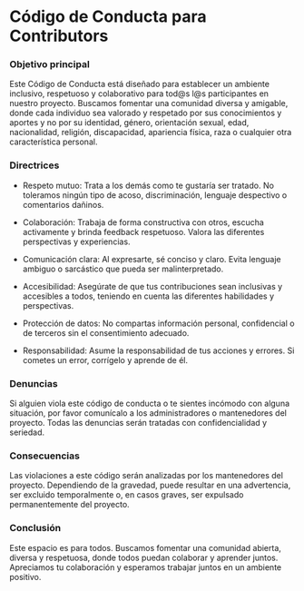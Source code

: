 # Código de Conducta para Contributors

### Objetivo principal

Este Código de Conducta está diseñado para establecer un ambiente inclusivo, respetuoso y colaborativo para tod@s l@s participantes en nuestro proyecto. Buscamos fomentar una comunidad diversa y amigable, donde cada individuo sea valorado y respetado por sus conocimientos y aportes y no por su identidad, género, orientación sexual, edad, nacionalidad, religión, discapacidad, apariencia física, raza o cualquier otra característica personal.

### Directrices

- Respeto mutuo: Trata a los demás como te gustaría ser tratado. No toleramos ningún tipo de acoso, discriminación, lenguaje despectivo o comentarios dañinos.

- Colaboración: Trabaja de forma constructiva con otros, escucha activamente y brinda feedback respetuoso. Valora las diferentes perspectivas y experiencias.

- Comunicación clara: Al expresarte, sé conciso y claro. Evita lenguaje ambiguo o sarcástico que pueda ser malinterpretado.

- Accesibilidad: Asegúrate de que tus contribuciones sean inclusivas y accesibles a todos, teniendo en cuenta las diferentes habilidades y perspectivas.

- Protección de datos: No compartas información personal, confidencial o de terceros sin el consentimiento adecuado.

- Responsabilidad: Asume la responsabilidad de tus acciones y errores. Si cometes un error, corrígelo y aprende de él.

### Denuncias

Si alguien viola este código de conducta o te sientes incómodo con alguna situación, por favor comunícalo a los administradores o mantenedores del proyecto. Todas las denuncias serán tratadas con confidencialidad y seriedad.

### Consecuencias

Las violaciones a este código serán analizadas por los mantenedores del proyecto. Dependiendo de la gravedad, puede resultar en una advertencia, ser excluido temporalmente o, en casos graves, ser expulsado permanentemente del proyecto.

### Conclusión

Este espacio es para todos. Buscamos fomentar una comunidad abierta, diversa y respetuosa, donde todos puedan colaborar y aprender juntos. Apreciamos tu colaboración y esperamos trabajar juntos en un ambiente positivo.
